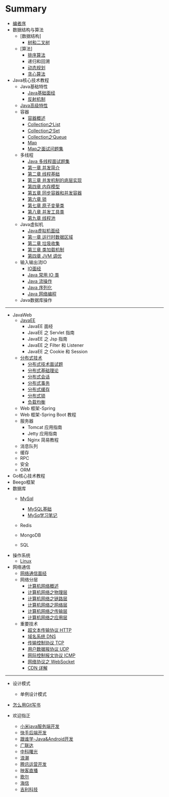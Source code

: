 # Summary

* [编者序](README.md)
* 数据结构与算法
    * [数据结构]
        * [树和二叉树](数据结构与算法/数据结构/tree.md)
    * [算法]
        * [排序算法](数据结构与算法/算法/sort.md)
        * 递归和回溯
        * [动态规划](据结构与算法/算法/dynamic.md)
        * [贪心算法](据结构与算法/算法/greedy.md)
* Java核心技术教程
    * Java基础特性
        * [Java基础面经](javacore/basics/basics.md)
        * [反射机制](javacore/basics/java反射.md)
    * [Java高级特性](javacore/advanced.md)
    * 容器
        * [容器概述](javacore/container/container.md)
        * [Collection之List](javacore/container/container-list.md)
        * [Collection之Set](javacore/container/container-set.md)
        * [Collection之Queue](javacore/container/container-queue.md)
        * [Map](javacore/container/container-map.md)
        * [Map之面试问题集](javacore/container/container-map2.md)
    * 多线程
        * [Java 多线程面试题集](javacore/concurrent/Java多线程面试题集.md)
        * [第一章 并发简介](javacore/concurrent/并发简介.md)
        * [第二章 线程基础](javacore/concurrent/线程基础.md)
        * [第三章 并发机制的底层实现](javacore/concurrent/并发机制的底层实现.md)
        * [第四章 内存模型](javacore/concurrent/内存模型.md)
        * [第五章 同步容器和并发容器](javacore/concurrent/同步容器和并发容器.md)
        * [第六章 锁](javacore/concurrent/锁.md)
        * [第七章 原子变量类](javacore/concurrent/原子变量类.md)
        * [第八章 并发工具类](javacore/concurrent/并发工具类.md)
        * [第九章 线程池](javacore/concurrent/线程池.md)
    * Java虚拟机
        * [Java虚拟机面经](javacore/jvm/jvm-interview.md)
        * [第一章 运行时数据区域](javacore/jvm/jvm-memory.md)
        * [第二章 垃圾收集](javacore/jvm/jvm-gc.md)
        * [第三章 类加载机制](javacore/jvm/jvm-class-loader.md)
        * [第四章 JVM 调优](javacore/jvm/jvm-performance.md)
    * 输入输出流IO
        * [IO面经](javacore/io/io.md)
        * [Java 常用 IO 类](javacore/io/Java常用IO类.md)
        * [Java 流操作](javacore/io/Java流操作.md)
        * [Java 序列化](javacore/io/Java序列化.md)
        * [Java 网络编程](javacore/io/Java网络编程.md)
    * Java数据库操作

-----
* JavaWeb
    * [JavaEE](javaweb/javaee.md)
        * JavaEE 面经
        * JavaEE 之 Servlet 指南
        * JavaEE 之 Jsp 指南
        * JavaEE 之 Filter 和 Listener
        * JavaEE 之 Cookie 和 Session
    * [分布式技术](javaweb/distributed/distributed.md)
        * [分布式技术面试题](javaweb/distributed/distributed.md)
        * [分布式基础理论](javaweb/distributed/distributed.md)
        * [分布式会话](javaweb/distributed/distributed.md)
        * [分布式事务](javaweb/distributed/distributed.md)
        * [分布式缓存](javaweb/distributed/distributed.md)
        * [分布式锁](javaweb/distributed/distributed.md)
        * [负载均衡](javaweb/distributed/distributed.md)
    * Web 框架-Spring
    * Web 框架-Spring Boot 教程
    * 服务器
        * Tomcat 应用指南
        * Jetty 应用指南
        * Nginx 简易教程
    * 消息队列
    * 缓存
    * RPC
    * 安全
    * ORM
* Go核心技术教程
* Beego框架
* 数据库
    * [MySql](database/database.md)

        - [MySQL基础](database/MySQL基础.md)

        * [MySq学习笔记](database/mysql.md)

    * Redis

    * MongoDB

    * SQL
* 操作系统
    * [Linux](linux/linux.md)
* 网络通信
    * [网络通信面经](network/network-interview.md)
    * 网络分层
        * [计算机网络概述](network/network-guide.md)
        * [计算机网络之物理层](network/network-physical.md)
        * [计算机网络之链路层](network/network-data-link.md)
        * [计算机网络之网络层](network/network-network.md)
        * [计算机网络之传输层](network/network-transport.md)
        * [计算机网络之应用层](network/network-application.md)
    * 重要技术
        * [超文本传输协议 HTTP](network/http.md)
        * [域名系统 DNS](network/dns.md)
        * [传输控制协议 TCP](network/tcp.md)
        * [用户数据报协议 UDP](network/udp.md)
        * [网际控制报文协议 ICMP](network/icmp.md)
        * [网络协议之 WebSocket](network/websocket.md)
        * [CDN 详解](network/cdn.md)

-----
* 设计模式
    * 单例设计模式

* [怎么用Git写书](怎么用Git写书.md)

* 欢迎指正

    - [小米java服务端开发](mianjing/02xiaomi.md)
    - [快手后端开发](mianjing/03kuaishou.md)
    - [跟谁学-Java&Android开发](mianjing/04gensheixue.md)
    - [广联达](mianjing/07guanglianda.md)
    - [中科曙光](mianjing/05zhongkeshuguang.md)
    - [浪潮](mianjing/08langchao.md)
    - [腾讯运营开发](mianjing/01tengxunyunyingkaifa.md)
    - [映客直播](mianjing/07yingkezhibo.md)
    - [歌尔](mianjing/06geer.md)
    - [海信](mianjing/06haixin.md)
    - [吉利科技](mianjing/09jilikeji.md)



